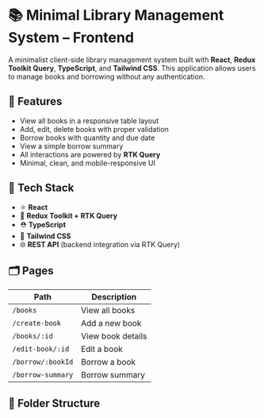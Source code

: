 # 📚 Minimal Library Management System – Frontend

A minimalist client-side library management system built with **React**, **Redux Toolkit Query**, **TypeScript**, and **Tailwind CSS**. This application allows users to manage books and borrowing without any authentication.

## 🚀 Features

- View all books in a responsive table layout
- Add, edit, delete books with proper validation
- Borrow books with quantity and due date
- View a simple borrow summary
- All interactions are powered by **RTK Query**
- Minimal, clean, and mobile-responsive UI

## 🧪 Tech Stack

- ⚛️ **React**
- 🧠 **Redux Toolkit + RTK Query**
- ⛑️ **TypeScript**
- 🎨 **Tailwind CSS**
- 🌐 **REST API** (backend integration via RTK Query)

## 🗂️ Pages

| Path | Description |
|------|-------------|
| `/books` | View all books |
| `/create-book` | Add a new book |
| `/books/:id` | View book details |
| `/edit-book/:id` | Edit a book |
| `/borrow/:bookId` | Borrow a book |
| `/borrow-summary` | Borrow summary |

## 📁 Folder Structure

